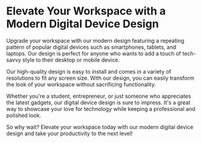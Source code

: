 <!--font:Poppins-->

# Elevate Your Workspace with a Modern Digital Device Design

Upgrade your workspace with our modern design featuring a repeating pattern of popular digital devices such as smartphones, tablets, and laptops. Our design is perfect for anyone who wants to add a touch of tech-savvy style to their desktop or mobile device.

Our high-quality design is easy to install and comes in a variety of resolutions to fit any screen size. With our design, you can easily transform the look of your workspace without sacrificing functionality.

Whether you're a student, entrepreneur, or just someone who appreciates the latest gadgets, our digital device design is sure to impress. It's a great way to showcase your love for technology while keeping a professional and polished look.

So why wait? Elevate your workspace today with our modern digital device design and take your productivity to the next level!

<!--

Write me markdown content of website with wallpaper:

"A wallpaper featuring a repeating pattern of sleek and modern digital devices, such as smartphones, tablets, and laptops."

The header of the page should not be copy of the text but rather a real content of the website which is using this wallpaper.


---


# Digital Devices Wallpaper

Enhance your digital workspace with our sleek and modern wallpaper featuring a repeating pattern of popular devices such as smartphones, tablets, and laptops. This wallpaper is perfect for anyone who wants to add a touch of tech-savvy style to their desktop or mobile device.

Our high-quality wallpaper is easy to install and comes in a variety of resolutions to fit any screen size. Whether you're a tech enthusiast or just looking for a fresh new look for your device, our digital devices wallpaper is sure to impress.

So why wait? Download our digital devices wallpaper today and give your device the upgrade it deserves!


---


Heading should not include word "wallpaper". The website should not be about the wallpaper itself, wallpaper is just a related background, rewrite whole content.


---


# Elevate Your Digital Workspace with a Sleek and Modern Design

Transform your digital workspace into a sleek and modern environment with our latest design featuring a repeating pattern of popular digital devices such as smartphones, tablets, and laptops. 

Our design is perfect for anyone who wants to add a touch of tech-savvy style to their desktop or mobile device. It's a great way to showcase your love for technology while keeping a professional and polished look.

Our high-quality design is easy to install and comes in a variety of resolutions to fit any screen size. Whether you're a student, entrepreneur, or just someone who appreciates the latest gadgets, our digital device design is sure to impress.

So why wait? Elevate your digital workspace today with our sleek and modern design and take your productivity to the next level!


---


Heading is too long, rewrite whole content.


---


# Sleek and Modern Digital Device Design for Your Workspace

Upgrade your digital workspace with our sleek and modern design featuring a repeating pattern of popular digital devices such as smartphones, tablets, and laptops. 

Our design is perfect for anyone who wants to add a touch of tech-savvy style to their desktop or mobile device. It's a great way to showcase your love for technology while keeping a professional and polished look.

With our high-quality design, you can easily transform the look of your workspace without sacrificing functionality. Our design is easy to install and comes in a variety of resolutions to fit any screen size. 

Whether you're a student, entrepreneur, or just someone who appreciates the latest gadgets, our digital device design is sure to impress. So why wait? Elevate your digital workspace today and take your productivity to the next level!


---


Heading is too long, rewrite whole content.


---


# Elevate Your Workspace with a Modern Digital Device Design

Upgrade your workspace with our modern design featuring a repeating pattern of popular digital devices such as smartphones, tablets, and laptops. Our design is perfect for anyone who wants to add a touch of tech-savvy style to their desktop or mobile device.

Our high-quality design is easy to install and comes in a variety of resolutions to fit any screen size. With our design, you can easily transform the look of your workspace without sacrificing functionality.

Whether you're a student, entrepreneur, or just someone who appreciates the latest gadgets, our digital device design is sure to impress. It's a great way to showcase your love for technology while keeping a professional and polished look.

So why wait? Elevate your workspace today with our modern digital device design and take your productivity to the next level!


---


Write me a Google font which is best fitting for the website.

Pick from the list:
- Inter
- Raleway
- Montserrat
- Dancing Script
- Great Vibes
- Futura
- Poppins
- Open Sans
- IBM Plex Sans
- Barlow Condensed
- Lobster
- Roboto
- Orbitron
- Exo 2
- Playfair Display
- Lato
- Alegreya


Write just the font name nothing else.


---


Poppins

-->

